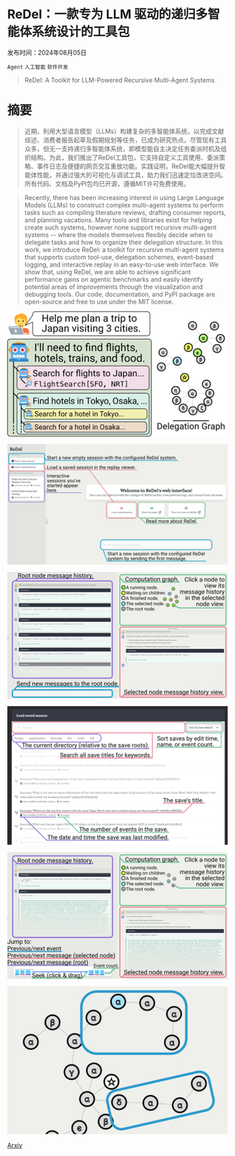 # ReDel：一款专为 LLM 驱动的递归多智能体系统设计的工具包

发布时间：2024年08月05日

`Agent` `人工智能` `软件开发`

> ReDel: A Toolkit for LLM-Powered Recursive Multi-Agent Systems

# 摘要

> 近期，利用大型语言模型（LLMs）构建复杂的多智能体系统，以完成文献综述、消费者报告起草及假期规划等任务，已成为研究热点。尽管现有工具众多，但无一支持递归多智能体系统，即模型能自主决定任务委派时机及组织结构。为此，我们推出了ReDel工具包，它支持自定义工具使用、委派策略、事件日志及便捷的网页交互重放功能。实践证明，ReDel能大幅提升智能体性能，并通过强大的可视化与调试工具，助力我们迅速定位改进空间。所有代码、文档及PyPI包均已开源，遵循MIT许可免费使用。

> Recently, there has been increasing interest in using Large Language Models (LLMs) to construct complex multi-agent systems to perform tasks such as compiling literature reviews, drafting consumer reports, and planning vacations. Many tools and libraries exist for helping create such systems, however none support recursive multi-agent systems -- where the models themselves flexibly decide when to delegate tasks and how to organize their delegation structure. In this work, we introduce ReDel: a toolkit for recursive multi-agent systems that supports custom tool-use, delegation schemes, event-based logging, and interactive replay in an easy-to-use web interface. We show that, using ReDel, we are able to achieve significant performance gains on agentic benchmarks and easily identify potential areas of improvements through the visualization and debugging tools. Our code, documentation, and PyPI package are open-source and free to use under the MIT license.

![ReDel：一款专为 LLM 驱动的递归多智能体系统设计的工具包](../../../paper_images/2408.02248/x1.png)

![ReDel：一款专为 LLM 驱动的递归多智能体系统设计的工具包](../../../paper_images/2408.02248/x5.png)

![ReDel：一款专为 LLM 驱动的递归多智能体系统设计的工具包](../../../paper_images/2408.02248/x6.png)

![ReDel：一款专为 LLM 驱动的递归多智能体系统设计的工具包](../../../paper_images/2408.02248/x7.png)

![ReDel：一款专为 LLM 驱动的递归多智能体系统设计的工具包](../../../paper_images/2408.02248/x8.png)

![ReDel：一款专为 LLM 驱动的递归多智能体系统设计的工具包](../../../paper_images/2408.02248/x9.png)

[Arxiv](https://arxiv.org/abs/2408.02248)